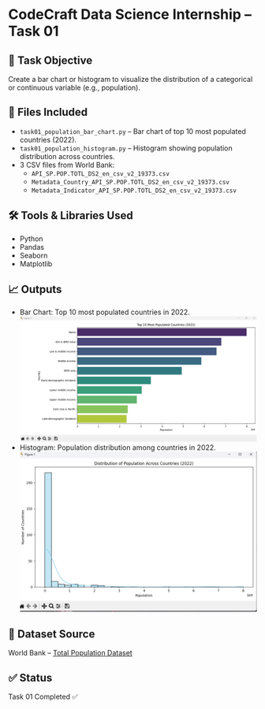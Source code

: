 # CodeCraft Data Science Internship – Task 01

## 🎯 Task Objective
Create a bar chart or histogram to visualize the distribution of a categorical or continuous variable (e.g., population).

## 📂 Files Included
- `task01_population_bar_chart.py` – Bar chart of top 10 most populated countries (2022).
- `task01_population_histogram.py` – Histogram showing population distribution across countries.
- 3 CSV files from World Bank:
  - `API_SP.POP.TOTL_DS2_en_csv_v2_19373.csv`
  - `Metadata_Country_API_SP.POP.TOTL_DS2_en_csv_v2_19373.csv`
  - `Metadata_Indicator_API_SP.POP.TOTL_DS2_en_csv_v2_19373.csv`

## 🛠️ Tools & Libraries Used
- Python
- Pandas
- Seaborn
- Matplotlib

## 📈 Outputs
- Bar Chart: Top 10 most populated countries in 2022.
![Top 10 Most Populated Countries (2022)](task01_population_bar_output.png)
- Histogram: Population distribution among countries in 2022.
![Global Population Distribution Histogram (2022)](task01_population_histo_output.png)



## 📌 Dataset Source
World Bank – [Total Population Dataset](https://data.worldbank.org/indicator/SP.POP.TOTL)

## ✅ Status
Task 01 Completed ✅
